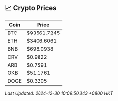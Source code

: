 ## 📈 Crypto Prices

| Coin | Price |
| ---- | ----- |
| BTC | $93561.7245 |
| ETH | $3406.6061 |
| BNB | $698.0938 |
| CRV | $0.9822 |
| ARB | $0.7591 |
| OKB | $51.1761 |
| DOGE | $0.3205 |

_Last Updated: 2024-12-30 10:09:50.343 +0800 HKT_